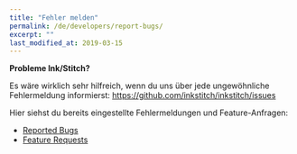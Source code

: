 ```yaml
---
title: "Fehler melden"
permalink: /de/developers/report-bugs/
excerpt: ""
last_modified_at: 2019-03-15
---
```


**Probleme Ink/Stitch?**

Es wäre wirklich sehr hilfreich, wenn du uns über jede ungewöhnliche Fehlermeldung informierst: <https://github.com/inkstitch/inkstitch/issues>

Hier siehst du bereits eingestellte Fehlermeldungen und Feature-Anfragen:
* [Reported Bugs](https://github.com/inkstitch/inkstitch/issues?q=is%3Aissue+is%3Aopen+label%3Abug)
* [Feature Requests](https://github.com/inkstitch/inkstitch/issues?q=is%3Aissue+is%3Aopen+label%3A%22feature+request%22)
